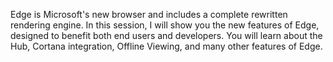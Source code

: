 Edge is Microsoft's new browser and includes a complete rewritten rendering engine. In this session, I will show you the new features of Edge, designed to benefit both end users and developers. You will learn about the Hub, Cortana integration, Offline Viewing, and many other features of Edge.
